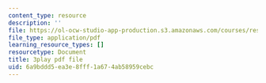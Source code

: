 ```yaml
---
content_type: resource
description: ''
file: https://ol-ocw-studio-app-production.s3.amazonaws.com/courses/res-18-009-learn-differential-equations-up-close-with-gilbert-strang-and-cleve-moler-fall-2015/6a9bddd5ea3e8fff1a674ab58959cebc_iVlHPDER0FA.pdf
file_type: application/pdf
learning_resource_types: []
resourcetype: Document
title: 3play pdf file
uid: 6a9bddd5-ea3e-8fff-1a67-4ab58959cebc
---
```

